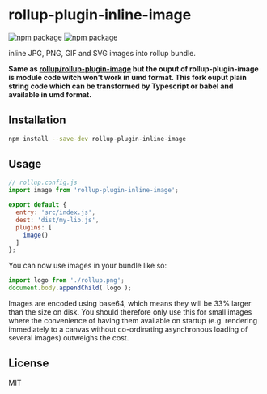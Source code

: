 # rollup-plugin-inline-image

[![npm package](https://img.shields.io/npm/v/rollup-plugin-inline-image.svg)](https://www.npmjs.com/package/rollup-plugin-inline-image)
[![npm package](https://img.shields.io/npm/dt/rollup-plugin-inline-image.svg)](https://www.npmjs.com/package/rollup-plugin-inline-image)


inline JPG, PNG, GIF and SVG images into rollup bundle.

**Same as [rollup/rollup-plugin-image](https://github.com/rollup/rollup-plugin-image) but the ouput of rollup-plugin-image is module code witch won't work in umd format. This fork ouput plain string code which can be transformed by Typescript or babel and available in umd format.**

## Installation

```bash
npm install --save-dev rollup-plugin-inline-image
```


## Usage

```js
// rollup.config.js
import image from 'rollup-plugin-inline-image';

export default {
  entry: 'src/index.js',
  dest: 'dist/my-lib.js',
  plugins: [
    image()
  ]
};
```

You can now use images in your bundle like so:

```js
import logo from './rollup.png';
document.body.appendChild( logo );
```

Images are encoded using base64, which means they will be 33% larger than the size on disk. You should therefore only use this for small images where the convenience of having them available on startup (e.g. rendering immediately to a canvas without co-ordinating asynchronous loading of several images) outweighs the cost.


## License

MIT

